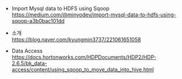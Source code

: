 
* Import Mysql data to HDFS using Sqoop</br>
https://medium.com/@minyodev/import-mysql-data-to-hdfs-using-sqoop-a3b0bac101dd</br>

* 소개</br>
https://blog.naver.com/kyungmin3737/221061651058</br>


* Data Access</br>
https://docs.hortonworks.com/HDPDocuments/HDP2/HDP-2.6.5/bk_data-access/content/using_sqoop_to_move_data_into_hive.html

